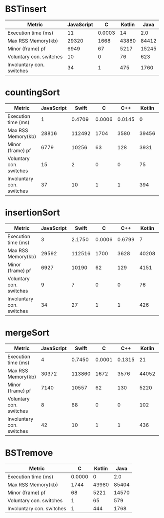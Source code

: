 
#  BSTinsert 

| Metric | JavaScript | C | Kotlin | Java | 
| - |  - |  - |  - |  - | 
| Execution time (ms) | 11  | 0.0003  | 14  | 2.0  | 
| Max RSS Memory(kb) | 29320  | 1668  | 43880  | 84412  | 
| Minor (frame) pf | 6949  | 67  | 5217  | 15245  | 
| Voluntary con. switches | 10  | 0  | 76  | 623  | 
| Involuntary con. switches | 34  | 1  | 475  | 1760  | 

#  countingSort 

| Metric | JavaScript | Swift | C | C++ | Kotlin | Java | 
| - |  - |  - |  - |  - |  - |  - | 
| Execution time (ms) | 1  | 0.4709  | 0.0006  | 0.0145  | 0  | 0.0  | 
| Max RSS Memory(kb) | 28816  | 112492  | 1704  | 3580  | 39456  | 85272  | 
| Minor (frame) pf | 6779  | 10256  | 63  | 128  | 3931  | 14366  | 
| Voluntary con. switches | 15  | 2  | 0  | 0  | 75  | 392  | 
| Involuntary con. switches | 37  | 10  | 1  | 1  | 394  | 1440  | 

#  insertionSort 

| Metric | JavaScript | Swift | C | C++ | Kotlin | Java | 
| - |  - |  - |  - |  - |  - |  - | 
| Execution time (ms) | 3  | 2.1750  | 0.0006  | 0.6799  | 7  | 8.0  | 
| Max RSS Memory(kb) | 29592  | 112516  | 1700  | 3628  | 40208  | 85356  | 
| Minor (frame) pf | 6927  | 10190  | 62  | 129  | 4151  | 14595  | 
| Voluntary con. switches | 9  | 7  | 0  | 0  | 76  | 552  | 
| Involuntary con. switches | 34  | 27  | 1  | 1  | 426  | 1720  | 

#  mergeSort 

| Metric | JavaScript | Swift | C | C++ | Kotlin | Java | 
| - |  - |  - |  - |  - |  - |  - | 
| Execution time (ms) | 4  | 0.7450  | 0.0001  | 0.1315  | 21  | 2.0  | 
| Max RSS Memory(kb) | 30372  | 113860  | 1672  | 3576  | 44052  | 86980  | 
| Minor (frame) pf | 7140  | 10557  | 62  | 130  | 5220  | 14830  | 
| Voluntary con. switches | 8  | 68  | 0  | 0  | 102  | 492  | 
| Involuntary con. switches | 42  | 10  | 1  | 1  | 436  | 1457  | 

#  BSTremove 

| Metric | C | Kotlin | Java | 
| - |  - |  - |  - | 
| Execution time (ms) | 0.0000  | 0  | 2.0  | 
| Max RSS Memory(kb) | 1744  | 43980  | 85404  | 
| Minor (frame) pf | 68  | 5221  | 14570  | 
| Voluntary con. switches | 1  | 65  | 579  | 
| Involuntary con. switches | 1  | 444  | 1768  | 

